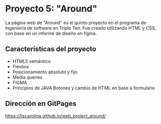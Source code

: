 # Proyecto 5: "Around"

La página web de "Around" es el quinto proyecto en el programa de Ingeniería de software en Triple Ten. Fue creado utilizando HTML y CSS, con base en un informe de diseño en figma.

## Características del proyecto

- HTML5 semántico
- Flexbox
- Posicionamiento absoluto y fijo
- Media queries
- FIGMA
- Principios de JAVA Botones y cambio de HTML en base a formulario

## Dirección en GitPages
https://liscarolina.github.io/web_project_around/
